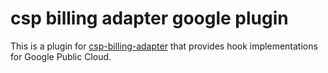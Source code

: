 # csp billing adapter google plugin

This is a plugin for [csp-billing-adapter](https://github.com/SUSE-Enceladus/csp-billing-adapter) that provides hook implementations for Google Public Cloud.
